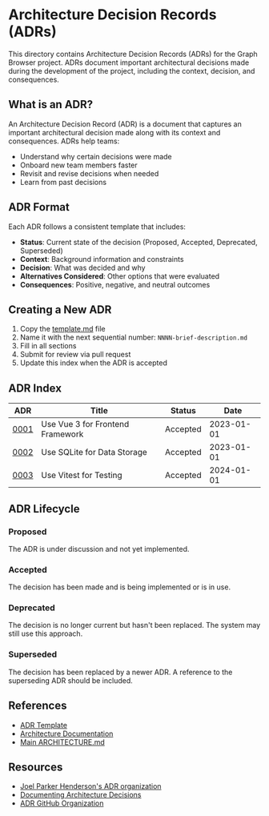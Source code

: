 # Architecture Decision Records (ADRs)

This directory contains Architecture Decision Records (ADRs) for the Graph Browser project. ADRs document important architectural decisions made during the development of the project, including the context, decision, and consequences.

## What is an ADR?

An Architecture Decision Record (ADR) is a document that captures an important architectural decision made along with its context and consequences. ADRs help teams:

- Understand why certain decisions were made
- Onboard new team members faster
- Revisit and revise decisions when needed
- Learn from past decisions

## ADR Format

Each ADR follows a consistent template that includes:

- **Status**: Current state of the decision (Proposed, Accepted, Deprecated, Superseded)
- **Context**: Background information and constraints
- **Decision**: What was decided and why
- **Alternatives Considered**: Other options that were evaluated
- **Consequences**: Positive, negative, and neutral outcomes

## Creating a New ADR

1. Copy the [template.md](template.md) file
2. Name it with the next sequential number: `NNNN-brief-description.md`
3. Fill in all sections
4. Submit for review via pull request
5. Update this index when the ADR is accepted

## ADR Index

| ADR | Title | Status | Date |
|-----|-------|--------|------|
| [0001](0001-use-vue3-for-frontend.md) | Use Vue 3 for Frontend Framework | Accepted | 2023-01-01 |
| [0002](0002-use-sqlite-for-data-storage.md) | Use SQLite for Data Storage | Accepted | 2023-01-01 |
| [0003](0003-use-vitest-for-testing.md) | Use Vitest for Testing | Accepted | 2024-01-01 |

## ADR Lifecycle

### Proposed
The ADR is under discussion and not yet implemented.

### Accepted
The decision has been made and is being implemented or is in use.

### Deprecated
The decision is no longer current but hasn't been replaced. The system may still use this approach.

### Superseded
The decision has been replaced by a newer ADR. A reference to the superseding ADR should be included.

## References

- [ADR Template](template.md)
- [Architecture Documentation](../overview.md)
- [Main ARCHITECTURE.md](../../../ARCHITECTURE.md)

## Resources

- [Joel Parker Henderson's ADR organization](https://github.com/joelparkerhenderson/architecture-decision-record)
- [Documenting Architecture Decisions](https://cognitect.com/blog/2011/11/15/documenting-architecture-decisions)
- [ADR GitHub Organization](https://adr.github.io/)

